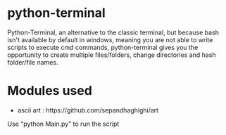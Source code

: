 # python-terminal

<p>Python-Terminal, an alternative to the classic terminal, but because bash isn't available by default in windows, 
meaning you are not able to write scripts to execute cmd commands, python-terminal gives you the opportunity to create multiple files/folders, change directories
and hash folder/file names.</p>

<h1>Modules used</h1>
<ul>
  <li>ascii art : https://github.com/sepandhaghighi/art</li>
</ul>

<p>Use "python Main.py" to run the script</p>
